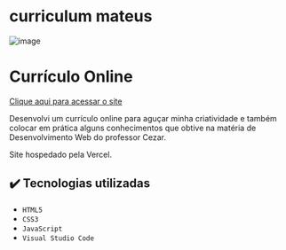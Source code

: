 # curriculum mateus
![image](https://github.com/Mateus402/curriculum-mateus/assets/112894988/ada0a1aa-59fc-4e8f-ae02-017e22d3ece5)

# Currículo Online


[Clique aqui para acessar o site]([https://curriculoonlinemateus.vercel.app/experiencia.html](https://curriculum-mateus.vercel.app/))

Desenvolvi um currículo online para aguçar minha criatividade e também colocar em prática alguns conhecimentos que obtive na matéria de Desenvolvimento Web do professor Cezar.

Site hospedado pela Vercel.

## ✔️ Tecnologias utilizadas

- ``HTML5``
- ``CSS3``
- ``JavaScript``
- ``Visual Studio Code``
